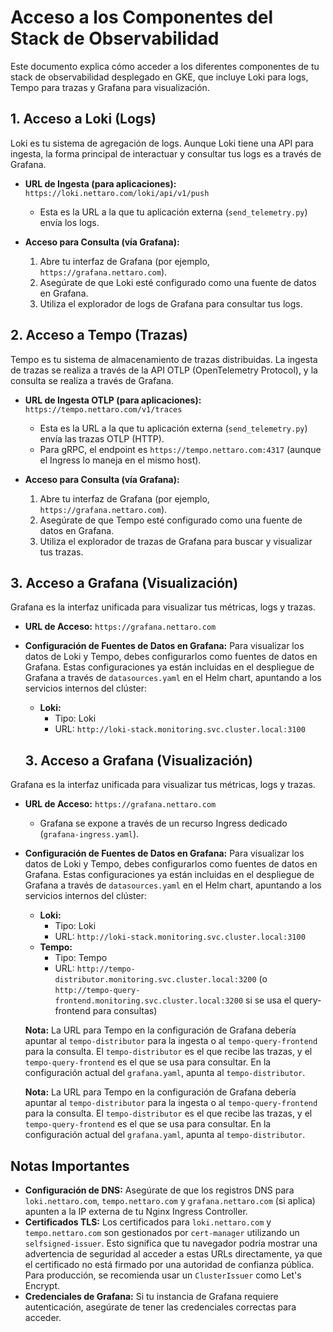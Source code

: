 # Acceso a los Componentes del Stack de Observabilidad

Este documento explica cómo acceder a los diferentes componentes de tu stack de observabilidad desplegado en GKE, que incluye Loki para logs, Tempo para trazas y Grafana para visualización.

## 1. Acceso a Loki (Logs)

Loki es tu sistema de agregación de logs. Aunque Loki tiene una API para ingesta, la forma principal de interactuar y consultar tus logs es a través de Grafana.

*   **URL de Ingesta (para aplicaciones):** `https://loki.nettaro.com/loki/api/v1/push`
    *   Esta es la URL a la que tu aplicación externa (`send_telemetry.py`) envía los logs.

*   **Acceso para Consulta (vía Grafana):**
    1.  Abre tu interfaz de Grafana (por ejemplo, `https://grafana.nettaro.com`).
    2.  Asegúrate de que Loki esté configurado como una fuente de datos en Grafana.
    3.  Utiliza el explorador de logs de Grafana para consultar tus logs.

## 2. Acceso a Tempo (Trazas)

Tempo es tu sistema de almacenamiento de trazas distribuidas. La ingesta de trazas se realiza a través de la API OTLP (OpenTelemetry Protocol), y la consulta se realiza a través de Grafana.

*   **URL de Ingesta OTLP (para aplicaciones):** `https://tempo.nettaro.com/v1/traces`
    *   Esta es la URL a la que tu aplicación externa (`send_telemetry.py`) envía las trazas OTLP (HTTP).
    *   Para gRPC, el endpoint es `https://tempo.nettaro.com:4317` (aunque el Ingress lo maneja en el mismo host).

*   **Acceso para Consulta (vía Grafana):**
    1.  Abre tu interfaz de Grafana (por ejemplo, `https://grafana.nettaro.com`).
    2.  Asegúrate de que Tempo esté configurado como una fuente de datos en Grafana.
    3.  Utiliza el explorador de trazas de Grafana para buscar y visualizar tus trazas.

## 3. Acceso a Grafana (Visualización)

Grafana es la interfaz unificada para visualizar tus métricas, logs y trazas.

*   **URL de Acceso:** `https://grafana.nettaro.com`

*   **Configuración de Fuentes de Datos en Grafana:**
    Para visualizar los datos de Loki y Tempo, debes configurarlos como fuentes de datos en Grafana. Estas configuraciones ya están incluidas en el despliegue de Grafana a través de `datasources.yaml` en el Helm chart, apuntando a los servicios internos del clúster:
    *   **Loki:**
        *   Tipo: Loki
        *   URL: `http://loki-stack.monitoring.svc.cluster.local:3100`
    ## 3. Acceso a Grafana (Visualización)

Grafana es la interfaz unificada para visualizar tus métricas, logs y trazas.

*   **URL de Acceso:** `https://grafana.nettaro.com`
    *   Grafana se expone a través de un recurso Ingress dedicado (`grafana-ingress.yaml`).

*   **Configuración de Fuentes de Datos en Grafana:**
    Para visualizar los datos de Loki y Tempo, debes configurarlos como fuentes de datos en Grafana. Estas configuraciones ya están incluidas en el despliegue de Grafana a través de `datasources.yaml` en el Helm chart, apuntando a los servicios internos del clúster:
    *   **Loki:**
        *   Tipo: Loki
        *   URL: `http://loki-stack.monitoring.svc.cluster.local:3100`
    *   **Tempo:**
        *   Tipo: Tempo
        *   URL: `http://tempo-distributor.monitoring.svc.cluster.local:3200` (o `http://tempo-query-frontend.monitoring.svc.cluster.local:3200` si se usa el query-frontend para consultas)

    **Nota:** La URL para Tempo en la configuración de Grafana debería apuntar al `tempo-distributor` para la ingesta o al `tempo-query-frontend` para la consulta. El `tempo-distributor` es el que recibe las trazas, y el `tempo-query-frontend` es el que se usa para consultar. En la configuración actual del `grafana.yaml`, apunta al `tempo-distributor`.

    **Nota:** La URL para Tempo en la configuración de Grafana debería apuntar al `tempo-distributor` para la ingesta o al `tempo-query-frontend` para la consulta. El `tempo-distributor` es el que recibe las trazas, y el `tempo-query-frontend` es el que se usa para consultar. En la configuración actual del `grafana.yaml`, apunta al `tempo-distributor`.

## Notas Importantes

*   **Configuración de DNS:** Asegúrate de que los registros DNS para `loki.nettaro.com`, `tempo.nettaro.com` y `grafana.nettaro.com` (si aplica) apunten a la IP externa de tu Nginx Ingress Controller.
*   **Certificados TLS:** Los certificados para `loki.nettaro.com` y `tempo.nettaro.com` son gestionados por `cert-manager` utilizando un `selfsigned-issuer`. Esto significa que tu navegador podría mostrar una advertencia de seguridad al acceder a estas URLs directamente, ya que el certificado no está firmado por una autoridad de confianza pública. Para producción, se recomienda usar un `ClusterIssuer` como Let's Encrypt.
*   **Credenciales de Grafana:** Si tu instancia de Grafana requiere autenticación, asegúrate de tener las credenciales correctas para acceder.
